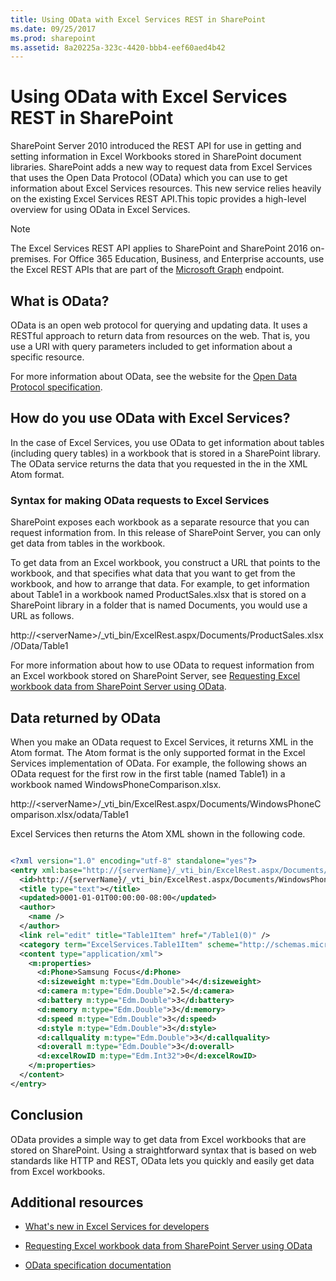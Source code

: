 ```yaml
---
title: Using OData with Excel Services REST in SharePoint
ms.date: 09/25/2017
ms.prod: sharepoint
ms.assetid: 8a20225a-323c-4420-bbb4-eef60aed4b42
---
```



# Using OData with Excel Services REST in SharePoint
SharePoint Server 2010 introduced the REST API for use in getting and setting information in Excel Workbooks stored in SharePoint document libraries. SharePoint adds a new way to request data from Excel Services that uses the Open Data Protocol (OData) which you can use to get information about Excel Services resources. This new service relies heavily on the existing Excel Services REST API.This topic provides a high-level overview for using OData in Excel Services.

> [!NOTE] 
> The Excel Services REST API applies to SharePoint and SharePoint 2016 on-premises. For Office 365 Education, Business, and Enterprise accounts, use the Excel REST APIs that are part of the  [Microsoft Graph](http://graph.microsoft.io/en-us/docs/api-reference/v1.0/resources/excel) endpoint.
  
    
    


## What is OData?
<a name="xlsWhatIsOdata"> </a>

OData is an open web protocol for querying and updating data. It uses a RESTful approach to return data from resources on the web. That is, you use a URI with query parameters included to get information about a specific resource.
  
    
    
For more information about OData, see the website for the  [Open Data Protocol specification](http://www.odata.org).
  
    
    

## How do you use OData with Excel Services?
<a name="xlsHowUseOdata"> </a>

In the case of Excel Services, you use OData to get information about tables (including query tables) in a workbook that is stored in a SharePoint library. The OData service returns the data that you requested in the in the XML Atom format.
  
    
    

### Syntax for making OData requests to Excel Services
<a name="xlsOdataSyntax"> </a>

SharePoint exposes each workbook as a separate resource that you can request information from. In this release of SharePoint Server, you can only get data from tables in the workbook.
  
    
    
To get data from an Excel workbook, you construct a URL that points to the workbook, and that specifies what data that you want to get from the workbook, and how to arrange that data. For example, to get information about Table1 in a workbook named ProductSales.xlsx that is stored on a SharePoint library in a folder that is named Documents, you would use a URL as follows.
  
    
    
http://\<serverName\>/_vti_bin/ExcelRest.aspx/Documents/ProductSales.xlsx/OData/Table1
  
    
    
For more information about how to use OData to request information from an Excel workbook stored on SharePoint Server, see  [Requesting Excel workbook data from SharePoint Server using OData](requesting-excel-workbook-data-from-sharepoint-server-using-odata.md).
  
    
    

## Data returned by OData
<a name="xlsOdataReturnData"> </a>

When you make an OData request to Excel Services, it returns XML in the Atom format. The Atom format is the only supported format in the Excel Services implementation of OData. For example, the following shows an OData request for the first row in the first table (named Table1) in a workbook named WindowsPhoneComparison.xlsx.
  
    
    
http://\<serverName\>/_vti_bin/ExcelRest.aspx/Documents/WindowsPhoneComparison.xlsx/odata/Table1
  
    
    
Excel Services then returns the Atom XML shown in the following code.
  
    
    



```XML

<?xml version="1.0" encoding="utf-8" standalone="yes"?>
<entry xml:base="http://{serverName}/_vti_bin/ExcelRest.aspx/Documents/WindowsPhoneComparison.xlsx/OData" xmlns:d="http://schemas.microsoft.com/ado/2007/08/dataservices" xmlns:m="http://schemas.microsoft.com/ado/2007/08/dataservices/metadata" m:etag="W/&amp;quot;datetime'0001-01-01T00%3A00%3A00'&amp;quot;" xmlns="http://www.w3.org/2005/Atom">
  <id>http://{serverName}/_vti_bin/ExcelRest.aspx/Documents/WindowsPhoneComparison.xlsx/OData/Table1(0)</id>
  <title type="text"></title>
  <updated>0001-01-01T00:00:00-08:00</updated>
  <author>
    <name />
  </author>
  <link rel="edit" title="Table1Item" href="/Table1(0)" />
  <category term="ExcelServices.Table1Item" scheme="http://schemas.microsoft.com/ado/2007/08/dataservices/scheme" />
  <content type="application/xml">
    <m:properties>
      <d:Phone>Samsung Focus</d:Phone>
      <d:sizeweight m:type="Edm.Double">4</d:sizeweight>
      <d:camera m:type="Edm.Double">2.5</d:camera>
      <d:battery m:type="Edm.Double">3</d:battery>
      <d:memory m:type="Edm.Double">3</d:memory>
      <d:speed m:type="Edm.Double">3</d:speed>
      <d:style m:type="Edm.Double">3</d:style>
      <d:callquality m:type="Edm.Double">3</d:callquality>
      <d:overall m:type="Edm.Double">3</d:overall>
      <d:excelRowID m:type="Edm.Int32">0</d:excelRowID>
    </m:properties>
  </content>
</entry>

```


## Conclusion
<a name="xlsOdataReturnData"> </a>

OData provides a simple way to get data from Excel workbooks that are stored on SharePoint. Using a straightforward syntax that is based on web standards like HTTP and REST, OData lets you quickly and easily get data from Excel workbooks.
  
    
    

## Additional resources
<a name="xlsOdataAddRes"> </a>


-  [What's new in Excel Services for developers](http://msdn.microsoft.com/library/09e96c8b-cb55-4fd1-a797-b50fbf0f9296.aspx)
    
  
-  [Requesting Excel workbook data from SharePoint Server using OData](requesting-excel-workbook-data-from-sharepoint-server-using-odata.md)
    
  
-  [OData specification documentation](http://www.odata.org)
    
  

